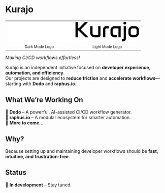 # **Kurajo**

<table align="center">
  <tr>
    <td align="center">
      <img src="../images/Kurajo-light.png" alt="Kurajo's Light Logo" width="200"><br>
      <sub>Dark Mode Logo</sub>
    </td>
    <td align="center">
      <img src="../images/Kurajo-dark.png" alt="Kurajo's Dark Logo" width="200"><br>
      <sub>Light Mode Logo</sub>
    </td>
  </tr>
</table>

_Making CI/CD workflows effortless!_

Kurajo is an independent initiative focused on **developer experience, automation, and efficiency**.  
Our projects are designed to **reduce friction** and **accelerate workflows**—starting with **Dodo** and **raphus.io**.  

## What We’re Working On
🔹 **Dodo** – A powerful, AI-assisted CI/CD workflow generator.  
🔹 **raphus.io** – A modular ecosystem for smarter automation.  
🔹 **More to come…**  

## Why?
Because setting up and maintaining developer workflows should be **fast, intuitive, and frustration-free**.  

## Status 
🚧 **In development** – Stay tuned.  
